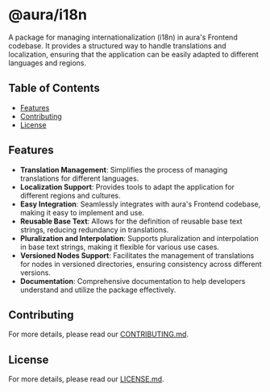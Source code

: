 # @aura/i18n

A package for managing internationalization (i18n) in aura's Frontend codebase. It provides a structured way to handle translations and localization, ensuring that the application can be easily adapted to different languages and regions.

## Table of Contents

- [Features](#features)
- [Contributing](#contributing)
- [License](#license)

## Features

- **Translation Management**: Simplifies the process of managing translations for different languages.
- **Localization Support**: Provides tools to adapt the application for different regions and cultures.
- **Easy Integration**: Seamlessly integrates with aura's Frontend codebase, making it easy to implement and use.
- **Reusable Base Text**: Allows for the definition of reusable base text strings, reducing redundancy in translations.
- **Pluralization and Interpolation**: Supports pluralization and interpolation in base text strings, making it flexible for various use cases.
- **Versioned Nodes Support**: Facilitates the management of translations for nodes in versioned directories, ensuring consistency across different versions.
- **Documentation**: Comprehensive documentation to help developers understand and utilize the package effectively.

## Contributing

For more details, please read our [CONTRIBUTING.md](CONTRIBUTING.md).

## License

For more details, please read our [LICENSE.md](LICENSE.md).
